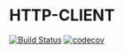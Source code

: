 HTTP-CLIENT
===
[![Build Status](https://travis-ci.org/adilajjemami/http-client.svg?branch=master)](https://travis-ci.org/adilajjemami/http-client)
[![codecov](https://codecov.io/gh/adilajjemami/http-client/branch/master/graph/badge.svg)](https://codecov.io/gh/adilajjemami/http-client)